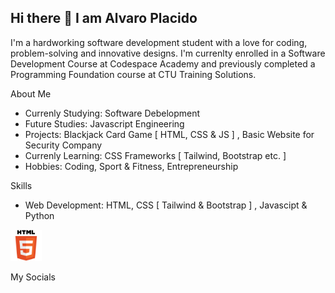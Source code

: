 ## Hi there 👋 I am Alvaro Placido

I'm a hardworking software development student with a love for coding, problem-solving and innovative designs. I'm currenlty enrolled in a Software Development Course at Codespace Academy and previously completed a Programming Foundation course at CTU Training Solutions. 

About Me
<ul>
  <li> Currenly Studying: Software Debelopment </li>
  <li> Future Studies: Javascript Engineering </li>
  <li> Projects: Blackjack Card Game [ HTML, CSS & JS ] , Basic Website for Security Company </li>
  <li> Currenly Learning: CSS Frameworks [ Tailwind, Bootstrap etc. ] </li>
  <li> Hobbies: Coding, Sport & Fitness, Entrepreneurship </li>
</ul>

Skills
<ul>
  <li>Web Development: HTML, CSS [ Tailwind & Bootstrap ] , Javascipt & Python </li>
</ul>
<img src="https://github.com/devicons/devicon/blob/master/icons/html5/html5-original-wordmark.svg?short_path=fcf9ff5" width="50" height="50">



My Socials

<!--
**AlvaroP2003/AlvaroP2003** is a ✨ _special_ ✨ repository because its `README.md` (this file) appears on your GitHub profile.

Here are some ideas to get you started:

- 🔭 I’m currently working on ...
- 🌱 I’m currently learning ...
- 👯 I’m looking to collaborate on ...
- 🤔 I’m looking for help with ...
- 💬 Ask me about ...
- 📫 How to reach me: ...
- 😄 Pronouns: ...
- ⚡ Fun fact: ...
-->
